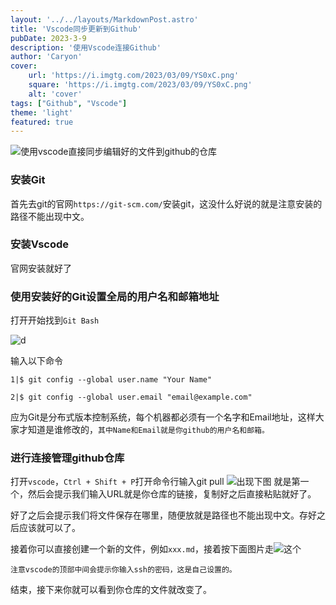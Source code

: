 ```yaml
---
layout: '../../layouts/MarkdownPost.astro'
title: 'Vscode同步更新到Github'
pubDate: 2023-3-9
description: '使用Vscode连接Github'
author: 'Caryon'
cover:
    url: 'https://i.imgtg.com/2023/03/09/YS0xC.png'
    square: 'https://i.imgtg.com/2023/03/09/YS0xC.png'
    alt: 'cover'
tags: ["Github", "Vscode"]
theme: 'light'
featured: true
---
```


![使用vscode直接同步编辑好的文件到github的仓库](https://i.imgtg.com/2023/03/09/YS0xC.png)


### 安装Git

首先去git的官网`https://git-scm.com/`安装git，这没什么好说的就是注意安装的路径不能出现中文。

### 安装Vscode

官网安装就好了

### 使用安装好的Git设置全局的用户名和邮箱地址

打开开始找到`Git Bash`

![d](https://i.imgtg.com/2023/03/09/Y0JIU.png)

输入以下命令
```
1|$ git config --global user.name "Your Name"

2|$ git config --global user.email "email@example.com"
```
应为Git是分布式版本控制系统，每个机器都必须有一个名字和Email地址，这样大家才知道是谁修改的，`其中Name和Email就是你github的用户名和邮箱。`

### 进行连接管理github仓库


打开`vscode`，`Ctrl + Shift + P`打开命令行输入git pull
![出现下图](https://i.imgtg.com/2023/03/09/Y0gax.jpg)
就是第一个，然后会提示我们输入URL就是你仓库的链接，复制好之后直接粘贴就好了。

好了之后会提示我们将文件保存在哪里，随便放就是路径也不能出现中文。存好之后应该就可以了。

接着你可以直接创建一个新的文件，例如`xxx.md`，接着按下面图片走![这个](https://i.imgtg.com/2023/03/09/Y0mNj.jpg)

`注意vscode的顶部中间会提示你输入ssh的密码，这是自己设置的。`

结束，接下来你就可以看到你仓库的文件就改变了。


